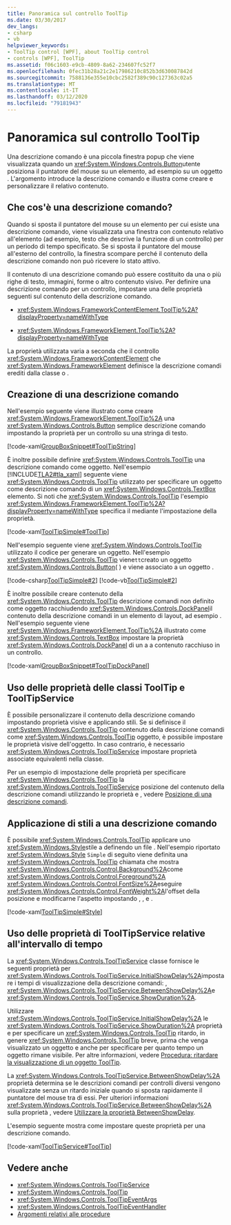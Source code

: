 ```yaml
---
title: Panoramica sul controllo ToolTip
ms.date: 03/30/2017
dev_langs:
- csharp
- vb
helpviewer_keywords:
- ToolTip control [WPF], about ToolTip control
- controls [WPF], ToolTip
ms.assetid: f06c1603-e9cb-4809-8a62-234607fc52f7
ms.openlocfilehash: 0fec31b28a21c2e17986210c852b3d630087842d
ms.sourcegitcommit: 7588136e355e10cbc2582f389c90c127363c02a5
ms.translationtype: MT
ms.contentlocale: it-IT
ms.lasthandoff: 03/12/2020
ms.locfileid: "79181943"
---
```

# <a name="tooltip-overview"></a>Panoramica sul controllo ToolTip
Una descrizione comando è una piccola finestra popup che viene visualizzata quando un <xref:System.Windows.Controls.Button>utente posiziona il puntatore del mouse su un elemento, ad esempio su un oggetto . L'argomento introduce la descrizione comando e illustra come creare e personalizzare il relativo contenuto.  

<a name="what_is_a_tooltip"></a>
## <a name="what-is-a-tooltip"></a>Che cos'è una descrizione comando?  
 Quando si sposta il puntatore del mouse su un elemento per cui esiste una descrizione comando, viene visualizzata una finestra con contenuto relativo all'elemento (ad esempio, testo che descrive la funzione di un controllo) per un periodo di tempo specificato. Se si sposta il puntatore del mouse all'esterno del controllo, la finestra scompare perché il contenuto della descrizione comando non può ricevere lo stato attivo.  
  
 Il contenuto di una descrizione comando può essere costituito da una o più righe di testo, immagini, forme o altro contenuto visivo. Per definire una descrizione comando per un controllo, impostare una delle proprietà seguenti sul contenuto della descrizione comando.  
  
- <xref:System.Windows.FrameworkContentElement.ToolTip%2A?displayProperty=nameWithType>  
  
- <xref:System.Windows.FrameworkElement.ToolTip%2A?displayProperty=nameWithType>  
  
 La proprietà utilizzata varia a seconda che il controllo <xref:System.Windows.FrameworkContentElement> che <xref:System.Windows.FrameworkElement> definisce la descrizione comandi erediti dalla classe o .  
  
<a name="create_tooltip"></a>
## <a name="creating-a-tooltip"></a>Creazione di una descrizione comando  
 Nell'esempio seguente viene illustrato come creare <xref:System.Windows.FrameworkElement.ToolTip%2A> una <xref:System.Windows.Controls.Button> semplice descrizione comando impostando la proprietà per un controllo su una stringa di testo.  
  
 [!code-xaml[GroupBoxSnippet#ToolTipString](~/samples/snippets/csharp/VS_Snippets_Wpf/GroupBoxSnippet/CS/Window1.xaml#tooltipstring)]  
  
 È inoltre possibile definire <xref:System.Windows.Controls.ToolTip> una descrizione comando come oggetto. Nell'esempio [!INCLUDE[TLA2#tla_xaml](../../../../includes/tla2sharptla-xaml-md.md)] seguente viene <xref:System.Windows.Controls.ToolTip> utilizzato per specificare un oggetto come descrizione comando di un <xref:System.Windows.Controls.TextBox> elemento. Si noti che <xref:System.Windows.Controls.ToolTip> l'esempio <xref:System.Windows.FrameworkElement.ToolTip%2A?displayProperty=nameWithType> specifica il mediante l'impostazione della proprietà.  
  
 [!code-xaml[ToolTipSimple#ToolTip](~/samples/snippets/csharp/VS_Snippets_Wpf/ToolTipSimple/CSharp/Pane1.xaml#tooltip)]  
  
 Nell'esempio seguente viene <xref:System.Windows.Controls.ToolTip> utilizzato il codice per generare un oggetto. Nell'esempio <xref:System.Windows.Controls.ToolTip> viene`tt`creato un oggetto <xref:System.Windows.Controls.Button>( ) e viene associato a un oggetto .  
  
 [!code-csharp[ToolTipSimple#2](~/samples/snippets/csharp/VS_Snippets_Wpf/ToolTipSimple/CSharp/Pane1.xaml.cs#2)]
 [!code-vb[ToolTipSimple#2](~/samples/snippets/visualbasic/VS_Snippets_Wpf/ToolTipSimple/VisualBasic/Window1.xaml.vb#2)]  
  
 È inoltre possibile creare contenuto della <xref:System.Windows.Controls.ToolTip> descrizione comandi non definito come oggetto racchiudendo <xref:System.Windows.Controls.DockPanel>il contenuto della descrizione comandi in un elemento di layout, ad esempio . Nell'esempio seguente viene <xref:System.Windows.FrameworkElement.ToolTip%2A> illustrato come <xref:System.Windows.Controls.TextBox> impostare la proprietà <xref:System.Windows.Controls.DockPanel> di un a a contenuto racchiuso in un controllo.  
  
 [!code-xaml[GroupBoxSnippet#ToolTipDockPanel](~/samples/snippets/csharp/VS_Snippets_Wpf/GroupBoxSnippet/CS/Window1.xaml#tooltipdockpanel)]  
  
<a name="Using_the_ToolTip_and_ToolTipService_Properties"></a>
## <a name="using-the-properties-of-the-tooltip-and-tooltipservice-classes"></a>Uso delle proprietà delle classi ToolTip e ToolTipService  
 È possibile personalizzare il contenuto della descrizione comando impostando proprietà visive e applicando stili. Se si definisce il <xref:System.Windows.Controls.ToolTip> contenuto della descrizione comandi come <xref:System.Windows.Controls.ToolTip> oggetto, è possibile impostare le proprietà visive dell'oggetto. In caso contrario, è necessario <xref:System.Windows.Controls.ToolTipService> impostare proprietà associate equivalenti nella classe.  
  
 Per un esempio di impostazione delle proprietà per specificare <xref:System.Windows.Controls.ToolTip> la <xref:System.Windows.Controls.ToolTipService> posizione del contenuto della descrizione comandi utilizzando le proprietà e , vedere [Posizione di una descrizione comandi](how-to-position-a-tooltip.md).  
  
<a name="StylingToolTip"></a>
## <a name="styling-a-tooltip"></a>Applicazione di stili a una descrizione comando  
 È possibile <xref:System.Windows.Controls.ToolTip> applicare uno <xref:System.Windows.Style>stile a definendo un file . Nell'esempio riportato <xref:System.Windows.Style> `Simple` di seguito viene definita una <xref:System.Windows.Controls.ToolTip> chiamata che mostra <xref:System.Windows.Controls.Control.Background%2A>come <xref:System.Windows.Controls.Control.Foreground%2A> <xref:System.Windows.Controls.Control.FontSize%2A>eseguire <xref:System.Windows.Controls.Control.FontWeight%2A>l'offset della posizione e modificarne l'aspetto impostando , , e .  
  
 [!code-xaml[ToolTipSimple#Style](~/samples/snippets/csharp/VS_Snippets_Wpf/ToolTipSimple/CSharp/Pane1.xaml#style)]  
  
<a name="UsingtheToolTipServiceTimeIntervalProperties"></a>
## <a name="using-the-time-interval-properties-of-tooltipservice"></a>Uso delle proprietà di ToolTipService relative all'intervallo di tempo  
 La <xref:System.Windows.Controls.ToolTipService> classe fornisce le seguenti proprietà per <xref:System.Windows.Controls.ToolTipService.InitialShowDelay%2A>impostare i tempi di visualizzazione della descrizione comandi: , <xref:System.Windows.Controls.ToolTipService.BetweenShowDelay%2A>e <xref:System.Windows.Controls.ToolTipService.ShowDuration%2A>.  
  
 Utilizzare <xref:System.Windows.Controls.ToolTipService.InitialShowDelay%2A> le <xref:System.Windows.Controls.ToolTipService.ShowDuration%2A> proprietà e per specificare un <xref:System.Windows.Controls.ToolTip> ritardo, in genere <xref:System.Windows.Controls.ToolTip> breve, prima che venga visualizzato un oggetto e anche per specificare per quanto tempo un oggetto rimane visibile. Per altre informazioni, vedere [Procedura: ritardare la visualizzazione di un oggetto ToolTip](https://docs.microsoft.com/previous-versions/dotnet/netframework-3.5/ms747264(v=vs.90)).  
  
 La <xref:System.Windows.Controls.ToolTipService.BetweenShowDelay%2A> proprietà determina se le descrizioni comandi per controlli diversi vengono visualizzate senza un ritardo iniziale quando si sposta rapidamente il puntatore del mouse tra di essi. Per ulteriori informazioni <xref:System.Windows.Controls.ToolTipService.BetweenShowDelay%2A> sulla proprietà , vedere [Utilizzare la proprietà BetweenShowDelay](how-to-use-the-betweenshowdelay-property.md).  
  
 L'esempio seguente mostra come impostare queste proprietà per una descrizione comando.  
  
 [!code-xaml[ToolTipService#ToolTip](~/samples/snippets/csharp/VS_Snippets_Wpf/ToolTipService/CSharp/Pane1.xaml#tooltip)]  
  
## <a name="see-also"></a>Vedere anche

- <xref:System.Windows.Controls.ToolTipService>
- <xref:System.Windows.Controls.ToolTip>
- <xref:System.Windows.Controls.ToolTipEventArgs>
- <xref:System.Windows.Controls.ToolTipEventHandler>
- [Argomenti relativi alle procedure](tooltip-how-to-topics.md)
